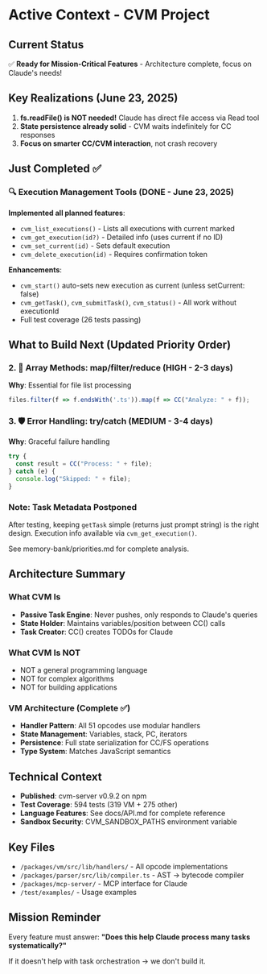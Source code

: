 # Active Context - CVM Project

## Current Status
✅ **Ready for Mission-Critical Features** - Architecture complete, focus on Claude's needs!

## Key Realizations (June 23, 2025)
1. **fs.readFile() is NOT needed!** Claude has direct file access via Read tool
2. **State persistence already solid** - CVM waits indefinitely for CC responses
3. **Focus on smarter CC/CVM interaction**, not crash recovery

## Just Completed ✅

### 🔍 Execution Management Tools (DONE - June 23, 2025)
**Implemented all planned features**:
- `cvm_list_executions()` - Lists all executions with current marked
- `cvm_get_execution(id?)` - Detailed info (uses current if no ID)
- `cvm_set_current(id)` - Sets default execution
- `cvm_delete_execution(id)` - Requires confirmation token

**Enhancements**:
- `cvm_start()` auto-sets new execution as current (unless setCurrent: false)
- `cvm_getTask()`, `cvm_submitTask()`, `cvm_status()` - All work without executionId
- Full test coverage (26 tests passing)

## What to Build Next (Updated Priority Order)

### 2. 🔄 Array Methods: map/filter/reduce (HIGH - 2-3 days)
**Why**: Essential for file list processing
```typescript
files.filter(f => f.endsWith('.ts')).map(f => CC("Analyze: " + f));
```

### 3. 🛡️ Error Handling: try/catch (MEDIUM - 3-4 days)
**Why**: Graceful failure handling
```typescript
try {
  const result = CC("Process: " + file);
} catch (e) {
  console.log("Skipped: " + file);
}
```

### Note: Task Metadata Postponed
After testing, keeping `getTask` simple (returns just prompt string) is the right design. Execution info available via `cvm_get_execution()`.

See memory-bank/priorities.md for complete analysis.

## Architecture Summary

### What CVM Is
- **Passive Task Engine**: Never pushes, only responds to Claude's queries
- **State Holder**: Maintains variables/position between CC() calls
- **Task Creator**: CC() creates TODOs for Claude

### What CVM Is NOT
- NOT a general programming language
- NOT for complex algorithms
- NOT for building applications

### VM Architecture (Complete ✅)
- **Handler Pattern**: All 51 opcodes use modular handlers
- **State Management**: Variables, stack, PC, iterators
- **Persistence**: Full state serialization for CC/FS operations
- **Type System**: Matches JavaScript semantics

## Technical Context
- **Published**: cvm-server v0.9.2 on npm
- **Test Coverage**: 594 tests (319 VM + 275 other)
- **Language Features**: See docs/API.md for complete reference
- **Sandbox Security**: CVM_SANDBOX_PATHS environment variable

## Key Files
- `/packages/vm/src/lib/handlers/` - All opcode implementations
- `/packages/parser/src/lib/compiler.ts` - AST → bytecode compiler
- `/packages/mcp-server/` - MCP interface for Claude
- `/test/examples/` - Usage examples

## Mission Reminder
Every feature must answer: **"Does this help Claude process many tasks systematically?"**

If it doesn't help with task orchestration → we don't build it.